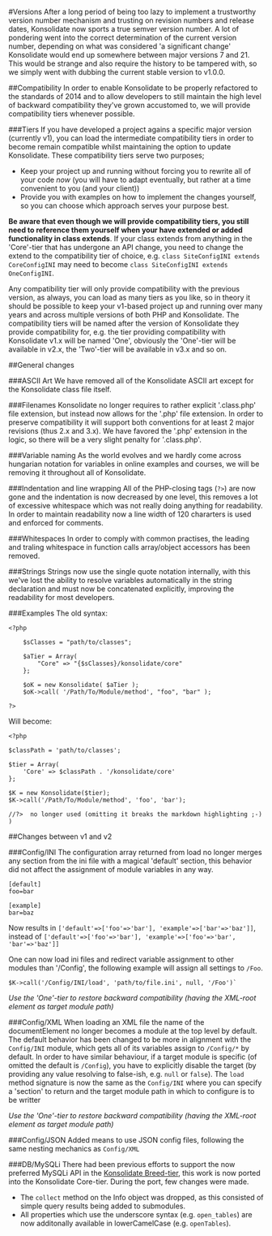 #Versions
After a long period of being too lazy to implement a trustworthy version number mechanism and trusting on revision numbers and release dates, Konsolidate now sports a true semver version number.
A lot of pondering went into the correct determination of the current version number, depending on what was considered 'a significant change' Konsolidate would end up somewhere between major versions 7 and 21. This would be strange and also require the history to be tampered with, so we simply went with dubbing the current stable version to v1.0.0.


##Compatibility
In order to enable Konsolidate to be properly refactored to the standards of 2014 and to allow developers to still maintain the high level of backward compatibility they've grown accustomed to, we will provide compatibility tiers whenever possible.


###Tiers
If you have developed a project agains a specific major version (currently v1), you can load the intermediate compatibility tiers in order to become remain compatible whilst maintaining the option to update Konsolidate.
These compatibility tiers serve two purposes;

- Keep your project up and running without forcing you to rewrite all of your code _now_ (you will have to adapt eventually, but rather at a time convenient to you (and your client))
- Provide you with examples on how to implement the changes yourself, so you can choose which approach serves your purpose best.

__Be aware that even though we will provide compatibility tiers, you still need to reference them yourself when your have extended or added functionality in class extends__.
If your class extends from anything in the 'Core'-tier that has undergone an API change, you need to change the extend to the compatibility tier of choice, e.g.
`class SiteConfigINI extends CoreConfigINI` may need to become `class SiteConfigINI extends OneConfigINI`.

Any compatibility tier will only provide compatibility with the previous version, as always, you can load as many tiers as you like, so in theory it should be possible to keep your v1-based project up and running over many years and across multiple versions of both PHP and Konsolidate. The compatibility tiers will be named after the version of Konsolidate they provide compatibility for, e.g. the tier providing compatibility with Konsolidate v1.x will be named 'One', obviously the 'One'-tier will be available in v2.x, the 'Two'-tier will be available in v3.x and so on.



##General changes


###ASCII Art
We have removed all of the Konsolidate ASCII art except for the Konsolidate class file itself.


###Filenames
Konsolidate no longer requires to rather explicit '.class.php' file extension, but instead now allows for the '.php' file extension. In order to preserve compatibility it will support both conventions for at least 2 major revisions (thus 2.x and 3.x). We have favored the '.php' extension in the logic, so there will be a very slight penalty for '.class.php'.


###Variable naming
As the world evolves and we hardly come across hungarian notation for variables in online examples and courses, we will be removing it throughout all of Konsolidate.


###Indentation and line wrapping
All of the PHP-closing tags (`?>`) are now gone and the indentation is now decreased by one level, this removes a lot of excessive whitespace which was not really doing anything for readability.
In order to maintain readability now a line width of 120 chararters is used and enforced for comments.


###Whitespaces
In order to comply with common practises, the leading and traling whitespace in function calls array/object accessors has been removed.


###Strings
Strings now use the single quote notation internally, with this we've lost the ability to resolve variables automatically in the string declaration and must now be concatenated explicitly, improving the readability for most developers.


###Examples
The old syntax:
```language-php
<?php

	$sClasses = "path/to/classes";

	$aTier = Array(
		"Core" => "{$sClasses}/konsolidate/core"
	};

	$oK = new Konsolidate( $aTier );
	$oK->call( '/Path/To/Module/method', "foo", "bar" );

?>
```

Will become:
```language-php
<?php

$classPath = 'path/to/classes';

$tier = Array(
	'Core' => $classPath . '/konsolidate/core'
};

$K = new Konsolidate($tier);
$K->call('/Path/To/Module/method', 'foo', 'bar');

//?>  no longer used (omitting it breaks the markdown highlighting ;-) )
```


##Changes between v1 and v2

###Config/INI
The configuration array returned from load no longer merges any section from the ini file with a magical 'default' section, this behavior did not affect the assignment of module variables in any way.
```language-ini
[default]
foo=bar

[example]
bar=baz
```
Now results in `['default'=>['foo'=>'bar'], 'example'=>['bar'=>'baz']]`, instead of
`['default'=>['foo'=>'bar'], 'example'=>['foo'=>'bar', 'bar'=>'baz']]`

One can now load ini files and redirect variable assignment to other modules than '/Config', the following example will assign all settings to `/Foo`.

```language-php
$K->call('/Config/INI/load', 'path/to/file.ini', null, '/Foo')`
```

_Use the 'One'-tier to restore backward compatibility (having the XML-root element as target module path)_


###Config/XML
When loading an XML file the name of the documentElement no longer becomes a module at the top level by default. The default behavior has been changed to be more in alignment with the `Config/INI` module, which gets all of its variables assign to `/Config/*` by default. In order to have similar behaviour, if a target module is specific (of omitted the default is `/Config`), you have to explicitly disable the target (by providing any value resolving to false-ish, e.g. `null` or `false`).
The `load` method signature is now the same as the `Config/INI` where you can specify a 'section' to return and the target module path in which to configure is to be writter

_Use the 'One'-tier to restore backward compatibility (having the XML-root element as target module path)_


###Config/JSON
Added means to use JSON config files, following the same nesting mechanics as `Config/XML`


###DB/MySQLi
There had been previous efforts to support the now preferred MySQLi API in the [Konsolidate Breed-tier](https://github.com/rspieker/konsolidate_breed), this work is now ported into the Konsolidate Core-tier.
During the port, few changes were made.

- The `collect` method on the Info object was dropped, as this consisted of simple query results being added to submodules.
- All properties which use the underscore syntax (e.g. `open_tables`) are now additonally available in lowerCamelCase (e.g. `openTables`).

